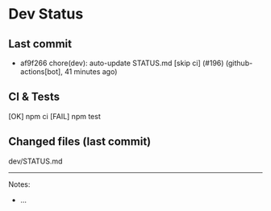 # Dev Status

## Last commit
- af9f266 chore(dev): auto-update STATUS.md [skip ci] (#196) (github-actions[bot], 41 minutes ago)
## CI & Tests
[OK] npm ci
[FAIL] npm test

## Changed files (last commit)
dev/STATUS.md

---
Notes:
- ...
